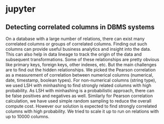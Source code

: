 # jupyter

## Detecting correlated columns in DBMS systems


On a database with a large number of relations, there can exist many correlated columns or groups of correlated columns. 
Finding out such columns can provide useful business analytics and insight into the data. This can also help in data 
lineage to track the origin of the data and subsequent transformations. Some of these relationships are pretty obvious 
like primary keys, foreign keys, other indexes, etc. But the main challenges are to find out the hidden relationships. 
We picked the Pearson correlation as a measurement of correlation between numerical columns (numerical, date, timestamp, 
boolean types). For non-numerical columns (string type), we used LSH with minhashing to find strongly related columns 
with high probability. As LSH with minhashing is a probabilistic approach, there can be false positives and negatives as 
well. Similarly for Pearson correlation calculation, we have used simple random sampling to reduce the overall compute 
cost. However our solution is expected to find strongly correlated columns with high probability. We tried to scale it 
up to run on relations with up to 10000 columns.
